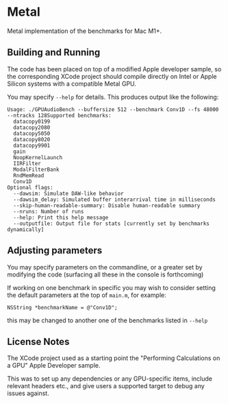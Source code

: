 # Metal 

Metal implementation of the benchmarks for Mac M1+.

## Building and Running

The code has been placed on top of a modified Apple developer sample, so the
corresponding XCode project should compile directly on Intel or Apple Silicon systems with a
compatible Metal GPU.

You may specify `--help` for details. This produces output like the following:

```
Usage: ./GPUAudioBench --buffersize 512 --benchmark Conv1D --fs 48000 --ntracks 128Supported benchmarks:
  datacopy0199
  datacopy2080
  datacopy5050
  datacopy8020
  datacopy9901
  gain
  NoopKernelLaunch
  IIRFilter
  ModalFilterBank
  RndMemRead
  Conv1D
Optional flags:
  --dawsim: Simulate DAW-like behavior
  --dawsim_delay: Simulated buffer interarrival time in milliseconds
  --skip-human-readable-summary: Disable human-readable summary
  --nruns: Number of runs
  --help: Print this help message
  --outputfile: Output file for stats [currently set by benchmarks dynamically]
```

## Adjusting parameters
You may specify parameters on the commandline, or a greater set by modifying the code (surfacing all these in the console is forthcoming)

If working on one benchmark in specific you may wish to consider setting the default parameters at the top of `main.m`, for example:

`NSString *benchmarkName = @"Conv1D";`

this may be changed to another one of the benchmarks listed in `--help`

## License Notes

The XCode project used as a starting point the "Performing Calculations on a GPU" Apple Developer sample.

This was to set up any dependencies or any GPU-specific items, include relevant headers etc., and give users a supported target to debug any issues against. 
